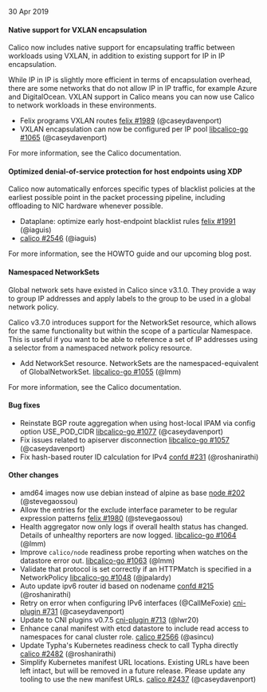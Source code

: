 30 Apr 2019

#### Native support for VXLAN encapsulation

Calico now includes native support for encapsulating traffic between
workloads using VXLAN, in addition to existing support for IP in IP
encapsulation.

While IP in IP is slightly more efficient in terms of encapsulation
overhead, there are some networks that do not allow IP in IP traffic,
for example Azure and DigitalOcean. VXLAN support in Calico means you
can now use Calico to network workloads in these environments.

 - Felix programs VXLAN routes [felix #1989](https://github.com/projectcalico/felix/pull/1989) (@caseydavenport)
 - VXLAN encapsulation can now be configured per IP pool [libcalico-go #1065](https://github.com/projectcalico/libcalico-go/pull/1065) (@caseydavenport)

For more information, see the Calico documentation.

#### Optimized denial-of-service protection for host endpoints using XDP

Calico now automatically enforces specific types of blacklist policies
at the earliest possible point in the packet processing pipeline,
including offloading to NIC hardware whenever possible.

 - Dataplane: optimize early host-endpoint blacklist rules [felix #1991](https://github.com/projectcalico/felix/pull/1991) (@iaguis)
 - [calico #2546](https://github.com/projectcalico/calico/pull/2546) (@iaguis)

For more information, see the HOWTO guide and our upcoming blog post.

#### Namespaced NetworkSets

Global network sets have existed in Calico since v3.1.0. They provide
a way to group IP addresses and apply labels to the group to be used
in a global network policy.

Calico v3.7.0 introduces support for the NetworkSet resource, which
allows for the same functionality but within the scope of a particular
Namespace. This is useful if you want to be able to reference a set of
IP addresses using a selector from a namespaced network policy
resource.

- Add NetworkSet resource. NetworkSets are the namespaced-equivalent of GlobalNetworkSet. [libcalico-go #1055](https://github.com/projectcalico/libcalico-go/pull/1055) (@lmm)

For more information, see the Calico documentation.

#### Bug fixes

 - Reinstate BGP route aggregation when using host-local IPAM via config option USE_POD_CIDR [libcalico-go #1077](https://github.com/projectcalico/libcalico-go/pull/1077) (@caseydavenport)
 - Fix issues related to apiserver disconnection [libcalico-go #1057](https://github.com/projectcalico/libcalico-go/pull/1057) (@caseydavenport)
 - Fix hash-based router ID calculation for IPv4 [confd #231](https://github.com/projectcalico/confd/pull/231) (@roshanirathi)

#### Other changes

 - amd64 images now use debian instead of alpine as base [node #202](https://github.com/projectcalico/node/pull/202) (@stevegaossou)
 - Allow the entries for the exclude interface parameter to be regular expression patterns [felix #1980](https://github.com/projectcalico/felix/pull/1980) (@stevegaossou)
 - Health aggregator now only logs if overall health status has changed. Details of unhealthy reporters are now logged. [libcalico-go #1064](https://github.com/projectcalico/libcalico-go/pull/1064) (@lmm)
 - Improve `calico/node` readiness probe reporting when watches on the datastore error out. [libcalico-go #1063](https://github.com/projectcalico/libcalico-go/pull/1063) (@lmm)
 - Validate that protocol is set correctly if an HTTPMatch is specified in a NetworkPolicy [libcalico-go #1048](https://github.com/projectcalico/libcalico-go/pull/1048) (@jpalardy)
 - Auto update ipv6 router id based on nodename [confd #215](https://github.com/projectcalico/confd/pull/215) (@roshanirathi)
 - Retry on error when configuring IPv6 interfaces (@CallMeFoxie) [cni-plugin #731](https://github.com/projectcalico/cni-plugin/pull/731) (@caseydavenport)
 - Update to CNI plugins v0.7.5 [cni-plugin #713](https://github.com/projectcalico/cni-plugin/pull/713) (@lwr20)
 - Enhance canal manifest with etcd datastore to include read access to namespaces for canal cluster role. [calico #2566](https://github.com/projectcalico/calico/pull/2566) (@asincu)
 - Update Typha's Kubernetes readiness check to call Typha directly [calico #2482](https://github.com/projectcalico/calico/pull/2482) (@roshanirathi)
 - Simplify Kubernetes manifest URL locations. Existing URLs have been left intact, but will be removed in a future release. Please update any tooling to use the new manifest URLs. [calico #2437](https://github.com/projectcalico/calico/pull/2437) (@caseydavenport)
